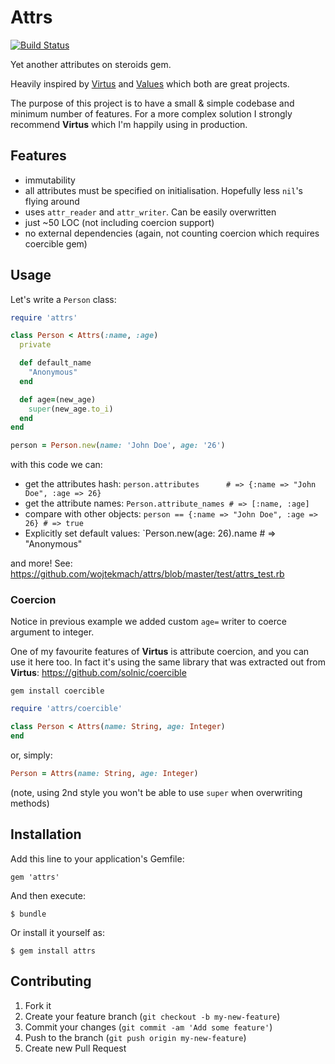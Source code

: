 # Attrs

[![Build Status](https://secure.travis-ci.org/wojtekmach/attrs.png?branch=master)](http://travis-ci.org/wojtekmach/attrs)

Yet another attributes on steroids gem.

Heavily inspired by [Virtus](https://github.com/solnic/virtus) and
[Values](https://github.com/tcrayford/Values) which both are great projects.

The purpose of this project is to have a small & simple codebase and minimum number of features.
For a more complex solution I strongly recommend **Virtus** which I'm happily using in production.

## Features

* immutability
* all attributes must be specified on initialisation. Hopefully less `nil`'s flying around
* uses `attr_reader` and `attr_writer`. Can be easily overwritten
* just ~50 LOC (not including coercion support)
* no external dependencies (again, not counting coercion which requires coercible gem)

## Usage

Let's write a `Person` class:

```ruby
require 'attrs'

class Person < Attrs(:name, :age)
  private

  def default_name
    "Anonymous"
  end

  def age=(new_age)
    super(new_age.to_i)
  end
end

person = Person.new(name: 'John Doe', age: '26')
```

with this code we can:

* get the attributes hash:    `person.attributes      # => {:name => "John Doe", :age => 26}`
* get the attribute names:    `Person.attribute_names # => [:name, :age]`
* compare with other objects: `person == {:name => "John Doe", :age => 26} # => true`
* Explicitly set default values: `Person.new(age: 26).name # => "Anonymous"

and more! See: <https://github.com/wojtekmach/attrs/blob/master/test/attrs_test.rb>

### Coercion

Notice in previous example we added custom `age=` writer to coerce argument to integer.

One of my favourite features of **Virtus** is attribute coercion, and you can use it here too.
In fact it's using the same library that was extracted out from **Virtus**: <https://github.com/solnic/coercible>

```
gem install coercible
```

```ruby
require 'attrs/coercible'

class Person < Attrs(name: String, age: Integer)
end
```

or, simply:

```ruby
Person = Attrs(name: String, age: Integer)
```

(note, using 2nd style you won't be able to use `super` when overwriting methods)

## Installation

Add this line to your application's Gemfile:

    gem 'attrs'

And then execute:

    $ bundle

Or install it yourself as:

    $ gem install attrs

## Contributing

1. Fork it
2. Create your feature branch (`git checkout -b my-new-feature`)
3. Commit your changes (`git commit -am 'Add some feature'`)
4. Push to the branch (`git push origin my-new-feature`)
5. Create new Pull Request
